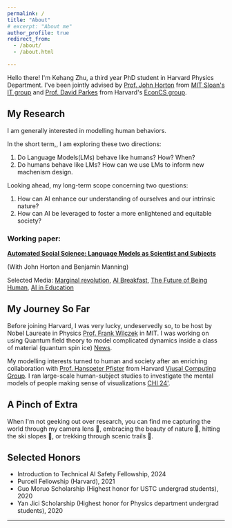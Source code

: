```yaml
---
permalink: /
title: "About"
# excerpt: "About me"
author_profile: true
redirect_from: 
  - /about/
  - /about.html

---
```


Hello there! I'm Kehang Zhu, a third year PhD student in Harvard Physics Department. I've been jointly advised by [Prof. John Horton](https://www.physics.harvard.edu/) from [MIT Sloan's IT group](https://mitsloan.mit.edu/faculty/academic-groups/information-technology/faculty-research-centers) and [Prof. David Parkes](https://parkes.seas.harvard.edu/) from Harvard's [EconCS group](https://econcs.seas.harvard.edu/).


## My Research
I am generally interested in modelling human behaviors.

In the short term,, I am exploring these two directions:
1. Do Language Models(LMs) behave like humans? How? When?
2. Do humans behave like LMs? How can we use LMs to inform new machenism design.

Looking ahead, my long-term scope concerning two questions:
1. How can AI enhance our understanding of ourselves and our intrinsic nature?
2. How can AI be leveraged to foster a more enlightened and equitable society?

### Working paper: 

**[Automated Social Science: Language Models as Scientist and Subjects](https://arxiv.org/abs/2404.11794.)**

(With John Horton and Benjamin Manning)

Selected Media: [Marginal revolution](https://marginalrevolution.com/marginalrevolution/2024/03/its-happening-economic-science-edition.html), [AI Breakfast](https://aibreakfast.beehiiv.com/p/llmbased-system-designs-runs-social-experiments), [The Future of Being Human](https://futureofbeinghuman.com/p/can-ai-be-used-to-automate-social), [AI in Education](https://www.linkedin.com/pulse/ai-education-new-research-6th-may-ray-fleming-h7xge/)


<!-- Recently, I was selected as the Introduction to Technical AI Safety Fellow with the [AI Safety Student Team](https://haist.ai/) -->

<!-- Don't hesitate to email me if you are interested in research opportunities or want to collaborate. I constantly mentor undergrad and grad students from Harvard, MIT and other schools. -->

## My Journey So Far

Before joining Harvard, I was very lucky, undeservedly so, to be host by Nobel Laureate in Physics [Prof. Frank Wilczek](https://physics.mit.edu/faculty/frank-wilczek/) in MIT. I was working on using Quantum field theory to model complicated dynamics inside a class of material (quantum spin ice) [News](https://meetings.aps.org/Meeting/MAR22/Session/K51.5).

My modelling interests turned to human and society after an enriching collaboration with [Prof. Hanspeter Pfister](https://seas.harvard.edu/person/hanspeter-pfister) from Harvard [Viusal Computing Group](https://vcg.seas.harvard.edu/). I ran large-scale human-subject studies to investigate the mental models of people making sense of visualizations [CHI 24'](https://programs.sigchi.org/chi/2024/program/content/147374).


## A Pinch of Extra

When I'm not geeking out over research, you can find me capturing the world through my camera lens 📸, embracing the beauty of nature 🌲, hitting the ski slopes 🎿, or trekking through scenic trails 🥾.


## Selected Honors
- Introduction to Technical AI Safety Fellowship, 2024
- Purcell Fellowship (Harvard), 2021
- Guo Moruo Scholarship (Highest honor for USTC undergrad students), 2020 
- Yan Jici  Scholarship (Highest honor for Physics department undergrad students), 2020 


---

<!-- Example: editing a markdown file for a talk
![Editing a markdown file for a talk](/images/editing-talk.png) -->
